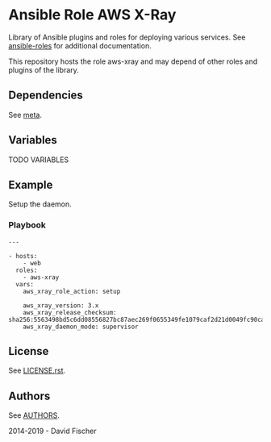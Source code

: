 # Ansible Role AWS X-Ray

Library of Ansible plugins and roles for deploying various services.
See [ansible-roles](https://github.com/davidfischer-ch/ansible-roles) for additional documentation.

This repository hosts the role aws-xray and may depend of other roles and plugins of the library.

## Dependencies

See [meta](meta/main.yml).

## Variables

TODO VARIABLES

## Example

Setup the daemon.

### Playbook

```
---

- hosts:
    - web
  roles:
    - aws-xray
  vars:
    aws_xray_role_action: setup

    aws_xray_version: 3.x
    aws_xray_release_checksum: sha256:5563498bd5c6dd08556827bc87aec269f0655349fe1079caf2d21d0049fc90ca
    aws_xray_daemon_mode: supervisor

```

## License

See [LICENSE.rst](LICENSE.rst).

## Authors

See [AUTHORS](AUTHORS).

2014-2019 - David Fischer

